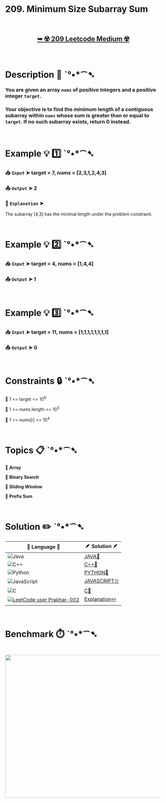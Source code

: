# 209. Minimum Size Subarray Sum

</br>

<h2 align="center"> 

<a href="https://leetcode.com/problems/minimum-size-subarray-sum/description/?envType=study-plan-v2&envId=top-interview-150"><strong>➥ ☢️ 209 Leetcode Medium ☢️ </strong></a>
</h2>

</br>

# Description 📜 ˋ°•*⁀➷

### You are given an array `nums` of positive integers and a positive integer `target`.

### Your objective is to find the *minimum* length of a contiguous subarray within `nums` whose sum is greater than or equal to `target`. If no such subarray exists, return 0 instead.

</br>

# Example 💡 1️⃣ ˋ°•*⁀➷

  ### 📥 `Input`  ➤ target = 7, nums = [2,3,1,2,4,3]

  ### 📤 `Output`  ➤ 2

  ### 🔦 `Explanation`  ➤
The subarray [4,3] has the minimal length under the problem constraint.

</br>

# Example 💡 2️⃣ ˋ°•*⁀➷

  ### 📥 `Input` ➤ target = 4, nums = [1,4,4]

  ### 📤 `Output`  ➤ 1

</br>

# Example 💡 3️⃣ ˋ°•*⁀➷

  ### 📥 `Input` ➤ target = 11, nums = [1,1,1,1,1,1,1,1]

  ### 📤 `Output`  ➤ 0

</br>

# Constraints 🔒 ˋ°•*⁀➷

🔹 1 <= target <= 10<sup>9</sup> </br>

🔹 1 <= nums.length <= 10<sup>5</sup> </br>

🔹 1 <= nums[i] <= 10<sup>4</sup> </br>

</br>

# Topics 📋 ˋ°•*⁀➷

🔸 **Array**  </br>

🔸 **Binary Search**  </br>

🔸 **Sliding Window**  </br>

🔸 **Prefix Sum**  </br>

</br>

# Solution ✏️ ˋ°•*⁀➷

| 📒 Language 📒  | 🪶 Solution 🪶 |
| ------------- | ------------- |
|  ![Java](https://img.shields.io/badge/java-%23ED8B00.svg?style=for-the-badge&logo=openjdk&logoColor=white)  | [JAVA🍁]() |
|  ![C++](https://img.shields.io/badge/c++-%2300599C.svg?style=for-the-badge&logo=c%2B%2B&logoColor=white)  | [C++🎲]()  |
|  ![Python](https://img.shields.io/badge/python-3670A0?style=for-the-badge&logo=python&logoColor=ffdd54)    | [PYTHON🍰]() |
| ![JavaScript](https://img.shields.io/badge/javascript-%23323330.svg?style=for-the-badge&logo=javascript&logoColor=%23F7DF1E)   | [JAVASCRIPT☃️]() |
|   ![C](https://img.shields.io/badge/c-%2300599C.svg?style=for-the-badge&logo=c&logoColor=white)   | [C💖]()  |
| [![LeetCode user Prakhar-002](https://img.shields.io/badge/dynamic/json?style=for-the-badge&labelColor=black&color=%23ffa116&label=Solved&query=solvedOverTotal&url=https%3A%2F%2Fleetcode-badge.vercel.app%2Fapi%2Fusers%2FPrakhar-002&logo=leetcode&logoColor=yellow)](https://leetcode.com/Prakhar-002/)  | [Explanation✏️]() |

</br>

# Benchmark ⏱️ ˋ°•*⁀➷

<h1  align="center" >

<img src ="" width = "700px" height="462px" />

</h1>
